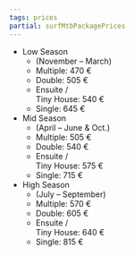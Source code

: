 ```yaml
---
tags: prices
partial: surfMtbPackagePrices
---
```


- Low Season
  - (November – March)
  - Multiple: 470 €
  - Double: 505 €
  - Ensuite /<br/>Tiny House: 540 €
  - Single: 645 €
- Mid Season
  - (April – June & Oct.)
  - Multiple: 505 €
  - Double: 540 €
  - Ensuite /<br/>Tiny House: 575 €
  - Single: 715 €
- High Season
  - (July – September)
  - Multiple: 570 €
  - Double: 605 €
  - Ensuite /<br/>Tiny House: 640 €
  - Single: 815 €
